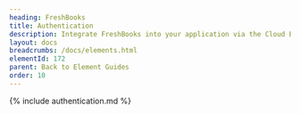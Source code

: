 ```yaml
---
heading: FreshBooks
title: Authentication
description: Integrate FreshBooks into your application via the Cloud Elements APIs.
layout: docs
breadcrumbs: /docs/elements.html
elementId: 172
parent: Back to Element Guides
order: 10
---
```


{% include authentication.md %}
